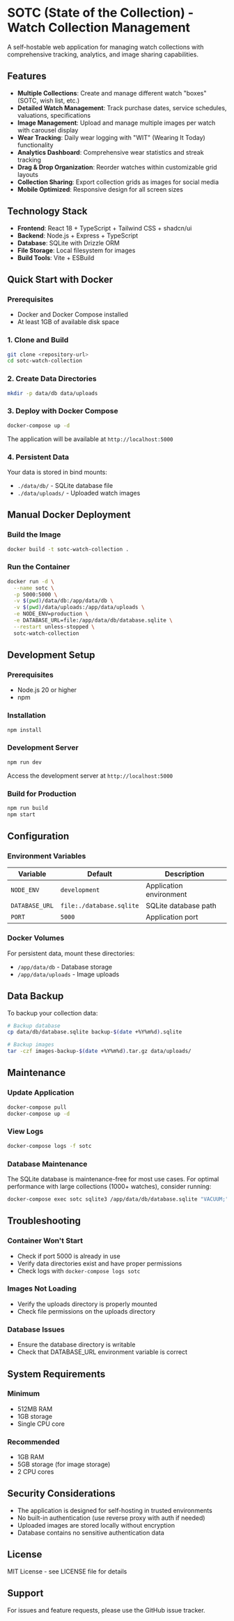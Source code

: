 # SOTC (State of the Collection) - Watch Collection Management

A self-hostable web application for managing watch collections with comprehensive tracking, analytics, and image sharing capabilities.

## Features

- **Multiple Collections**: Create and manage different watch "boxes" (SOTC, wish list, etc.)
- **Detailed Watch Management**: Track purchase dates, service schedules, valuations, specifications
- **Image Management**: Upload and manage multiple images per watch with carousel display
- **Wear Tracking**: Daily wear logging with "WIT" (Wearing It Today) functionality
- **Analytics Dashboard**: Comprehensive wear statistics and streak tracking
- **Drag & Drop Organization**: Reorder watches within customizable grid layouts
- **Collection Sharing**: Export collection grids as images for social media
- **Mobile Optimized**: Responsive design for all screen sizes

## Technology Stack

- **Frontend**: React 18 + TypeScript + Tailwind CSS + shadcn/ui
- **Backend**: Node.js + Express + TypeScript
- **Database**: SQLite with Drizzle ORM
- **File Storage**: Local filesystem for images
- **Build Tools**: Vite + ESBuild

## Quick Start with Docker

### Prerequisites
- Docker and Docker Compose installed
- At least 1GB of available disk space

### 1. Clone and Build

```bash
git clone <repository-url>
cd sotc-watch-collection
```

### 2. Create Data Directories

```bash
mkdir -p data/db data/uploads
```

### 3. Deploy with Docker Compose

```bash
docker-compose up -d
```

The application will be available at `http://localhost:5000`

### 4. Persistent Data

Your data is stored in bind mounts:
- `./data/db/` - SQLite database file
- `./data/uploads/` - Uploaded watch images

## Manual Docker Deployment

### Build the Image
```bash
docker build -t sotc-watch-collection .
```

### Run the Container
```bash
docker run -d \
  --name sotc \
  -p 5000:5000 \
  -v $(pwd)/data/db:/app/data/db \
  -v $(pwd)/data/uploads:/app/data/uploads \
  -e NODE_ENV=production \
  -e DATABASE_URL=file:/app/data/db/database.sqlite \
  --restart unless-stopped \
  sotc-watch-collection
```

## Development Setup

### Prerequisites
- Node.js 20 or higher
- npm

### Installation
```bash
npm install
```

### Development Server
```bash
npm run dev
```

Access the development server at `http://localhost:5000`

### Build for Production
```bash
npm run build
npm start
```

## Configuration

### Environment Variables

| Variable | Default | Description |
|----------|---------|-------------|
| `NODE_ENV` | `development` | Application environment |
| `DATABASE_URL` | `file:./database.sqlite` | SQLite database path |
| `PORT` | `5000` | Application port |

### Docker Volumes

For persistent data, mount these directories:

- `/app/data/db` - Database storage
- `/app/data/uploads` - Image uploads

## Data Backup

To backup your collection data:

```bash
# Backup database
cp data/db/database.sqlite backup-$(date +%Y%m%d).sqlite

# Backup images
tar -czf images-backup-$(date +%Y%m%d).tar.gz data/uploads/
```

## Maintenance

### Update Application
```bash
docker-compose pull
docker-compose up -d
```

### View Logs
```bash
docker-compose logs -f sotc
```

### Database Maintenance
The SQLite database is maintenance-free for most use cases. For optimal performance with large collections (1000+ watches), consider running:

```bash
docker-compose exec sotc sqlite3 /app/data/db/database.sqlite "VACUUM;"
```

## Troubleshooting

### Container Won't Start
- Check if port 5000 is already in use
- Verify data directories exist and have proper permissions
- Check logs with `docker-compose logs sotc`

### Images Not Loading
- Verify the uploads directory is properly mounted
- Check file permissions on the uploads directory

### Database Issues
- Ensure the database directory is writable
- Check that DATABASE_URL environment variable is correct

## System Requirements

### Minimum
- 512MB RAM
- 1GB storage
- Single CPU core

### Recommended
- 1GB RAM
- 5GB storage (for image storage)
- 2 CPU cores

## Security Considerations

- The application is designed for self-hosting in trusted environments
- No built-in authentication (use reverse proxy with auth if needed)
- Uploaded images are stored locally without encryption
- Database contains no sensitive authentication data

## License

MIT License - see LICENSE file for details

## Support

For issues and feature requests, please use the GitHub issue tracker.